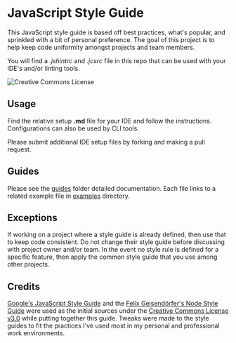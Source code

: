 # JavaScript Style Guide

This JavaScript style guide is based off best practices, what's popular, and
sprinkled with a bit of personal preference. The goal of this project is to
help keep code uniformity amongst projects and team members.

You will find  a *.jshintrc* and *.jcsrc* file in this repo that can be used
with your IDE's and/or linting tools.

![Creative Commons License](http://i.creativecommons.org/l/by-sa/3.0/88x31.png)

## Usage

Find the relative setup **.md** file for your IDE and follow the instructions.
Configurations can also be used by CLI tools.

Please submit additional IDE setup files by forking and making a pull request.

## Guides

Please see the [guides](guides/) folder detailed documentation. Each file links
to a related example file in [examples](examples/) directory.

## Exceptions

If working on a project where a style guide is already defined, then use that
to keep code consistent. Do not change their style guide before discussing with
project owner and/or team. In the event no style rule is defined for a specific
feature, then apply the common style guide that you use among other projects.

## Credits

[Google's JavaScript Style Guide] and the [Felix Geisendörfer's Node Style Guide]
were used as the initial sources under the [Creative Commons License v3.0] while
putting together this guide. Tweaks were made to the style guides to fit the
practices I've used most in my personal and professional work environments.

[Felix Geisendörfer's Node Style Guide]: https://github.com/felixge/node-style-guide
[Google's JavaScript Style Guide]: http://google-styleguide.googlecode.com/svn/trunk/javascriptguide.xml
[Creative Commons License v3.0]: http://creativecommons.org/licenses/by/3.0/